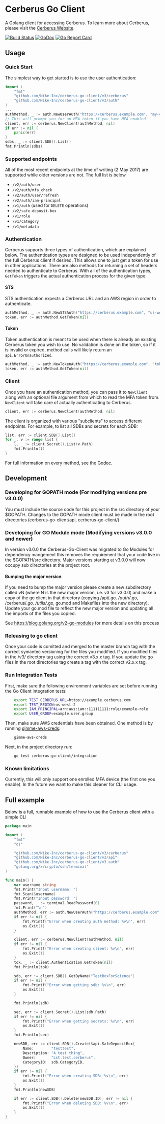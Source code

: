 # Cerberus Go Client
A Golang client for accessing Cerberus. To learn more about Cerberus, please visit
the [Cerberus Website](http://engineering.nike.com/cerberus/).

[![Build Status](https://travis-ci.org/Nike-Inc/cerberus-go-client.svg?branch=master)](https://travis-ci.org/Nike-Inc/cerberus-go-client)
[![GoDoc](https://godoc.org/github.com/Nike-Inc/cerberus-go-client/cerberus?status.svg)](https://godoc.org/github.com/Nike-Inc/cerberus-go-client/cerberus)
[![Go Report Card](https://goreportcard.com/badge/github.com/Nike-Inc/cerberus-go-client)](https://goreportcard.com/report/github.com/Nike-Inc/cerberus-go-client)

## Usage

### Quick Start
The simplest way to get started is to use the user authentication:
```go
import (
	"fmt"
	"github.com/Nike-Inc/cerberus-go-client/v3/cerberus"
	"github.com/Nike-Inc/cerberus-go-client/v3/auth"
)
...
authMethod, _ := auth.NewUserAuth("https://cerberus.example.com", "my-cerberus-user", "my-password")
// This will prompt you for an MFA token if you have MFA enabled
client, err := cerberus.NewClient(authMethod, nil)
if err != nil {
    panic(err)
}
sdbs, _ := client.SDB().List()
fmt.Println(sdbs)
```

### Supported endpoints
All of the most recent endpoints at the time of writing (2 May 2017) are supported while older
versions are not. The full list is below

- `/v2/auth/user`
- `/v2/auth/mfa_check`
- `/v2/auth/user/refresh`
- `/v2/auth/iam-principal`
- `/v1/auth` (used for `DELETE` operations)
- `/v2/safe-deposit-box`
- `/v1/role`
- `/v1/category`
- `/v1/metadata`

### Authentication
Cerberus supports three types of authentication, which are explained below. The authentication types
are designed to be used independently of the full Cerberus client if desired. This allows one
to just get a token for use in other applications. There are also methods for returning a
set of headers needed to authenticate to Cerberus. With all of the authentication types, `GetToken`
triggers the actual authentication process for the given type.

#### STS
STS authentication expects a Cerberus URL and an AWS region in order to authenticate.

```go
authMethod, _ := auth.NewSTSAuth("https://cerberus.example.com", "us-west-2")
token, err := authMethod.GetToken(nil)
```

#### Token
Token authentication is meant to be used when there is already an existing Cerberus token you
wish to use. No validation is done on the token, so if it is invalid or expired, method calls
will likely return an `api.ErrorUnauthorized`.

```go
authMethod, _ := auth.NewTokenAuth("https://cerberus.example.com", "token")
token, err := authMethod.GetToken(nil)
```

### Client
Once you have an authentication method, you can pass it to `NewClient` along with an optional file argument
from which to read the MFA token from. `NewClient` will take care of actually authenticating to Cerberus.

```go
client, err := cerberus.NewClient(authMethod, nil)
```

The client is organized with various "subclients" to access different endpoints. For example, to list all
SDBs and secrets for each SDB:

```go
list, err := client.SDB().List()
for _, v := range list {
    l, _ := client.Secret().List(v.Path)
    fmt.Println(l)
}
```

For full information on every method, see the [Godoc]().

## Development

### Developing for GOPATH mode (For modifying versions pre v3.0.0)
You must include the source code for this project in the src directory of your $GOPATH. Changes to the GOPATH mode client
must be made in the root directories (cerberus-go-client/api, cerberus-go-client/) 

### Developing for GO Module mode (Modifying versions v3.0.0 and newer)
In version v3.0.0 the Cerberus-Go-Client was migrated to Go Modules for dependency mangement this removes the requirement
that your code live in the $GOPATH/src directory. Major versions starting at v3.0.0 will now occupy sub directories at the 
project root. 

#### Bumping the major version
If you need to bump the major version please create a new subdirectory called vN (where N is the new major
version, i.e. v3 for v3.0.0) and make a copy of the go client in that directory (copying /api/*.go, /auth/*.go, 
/cerberus/*.go, /utils/*.go, go.mod and Makefiles into the new directory). Update your go.mod file to reflect the new 
major version and updating all the imports of the files you copied. 

See https://blog.golang.org/v2-go-modules for more details on this process

### Releasing to go client
Once your code is comitted and merged to the master branch tag with the correct symantec versioning for the files you modified. 
If you modified files in the /v3/ directory tag using the correct v3.x.x tag. If you update the go files in the root 
directories tag create a tag with the correct v2.x.x tag.  

### Run Integration Tests

First, make sure the following environment variables are set before running the Go Client integration tests:

``` bash
    export TEST_CERBERUS_URL=https://example.cerberus.com
    export TEST_REGION=us-west-2
    export IAM_PRINCIPAL=arn:aws:iam::111111111:role/example-role
    export USER_GROUP=example.user.group
```

Then, make sure AWS credentials have been obtained. One method is by running [gimme-aws-creds](https://github.com/Nike-Inc/gimme-aws-creds):

```bash
    gimme-aws-creds
```

Next, in the project directory run:
```bash
    go test cerberus-go-client/integration
```

### Known limitations
Currently, this will only support one enrolled MFA device (the first one you enable). In the
future we want to make this cleaner for CLI usage.

## Full example
Below is a full, runnable example of how to use the Cerberus client with a simple CLI

```go
package main

import (
	"fmt"
	"os"

	"github.com/Nike-Inc/cerberus-go-client/v3/cerberus"
	"github.com/Nike-Inc/cerberus-go-client/v3/api"
	"github.com/Nike-Inc/cerberus-go-client/v3.auth"
	"golang.org/x/crypto/ssh/terminal"
)

func main() {
	var username string
	fmt.Print("Input username: ")
	fmt.Scan(&username)
	fmt.Print("Input password: ")
	password, _ := terminal.ReadPassword(0)
	fmt.Print("\n")
	authMethod, err := auth.NewUserAuth("https://cerberus.example.com", username, string(password))
	if err != nil {
		fmt.Printf("Error when creating auth method: %v\n", err)
		os.Exit(1)
	}

	client, err := cerberus.NewClient(authMethod, nil)
	if err != nil {
		fmt.Printf("Error when creating client: %v\n", err)
		os.Exit(1)
	}
	tok, _ := client.Authentication.GetToken(nil)
	fmt.Println(tok)

	sdb, err := client.SDB().GetByName("TestBoxForScience")
	if err != nil {
		fmt.Printf("Error when getting sdb: %v\n", err)
		os.Exit(1)
	}

	fmt.Println(sdb)

	sec, err := client.Secret().List(sdb.Path)
	if err != nil {
		fmt.Printf("Error when getting secrets: %v\n", err)
		os.Exit(1)
	}
	fmt.Println(sec)

	newSDB, err := client.SDB().Create(&api.SafeDepositBox{
		Name:        "testtest",
		Description: "A test thing",
		Owner:       "Lst.test.cerberus",
		CategoryID:  sdb.CategoryID,
	})
	if err != nil {
		fmt.Printf("Error when creating SDB: %v\n", err)
		os.Exit(1)
	}
	fmt.Println(newSDB)

	if err := client.SDB().Delete(newSDB.ID); err != nil {
		fmt.Printf("Error when deleting SDB: %v\n", err)
		os.Exit(1)
	}
}
```

